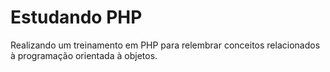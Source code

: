 # Estudando PHP

Realizando um treinamento em PHP para relembrar conceitos relacionados à programação orientada à objetos.
